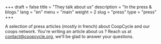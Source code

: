 +++
draft = false
title = "They talk about us"
description = "In the press & blogs."
lang = "en"
menu = "main"
weight = 2
slug = "press"
type = "press"
+++

A selection of press articles (mostly in french) about CoopCycle and our coops network.
You're writing an article about us ? Reach us at <a href="mailto:contact@coopcycle.org">contact@coopcycle.org</a>, we'll be glad to answer your questions.
